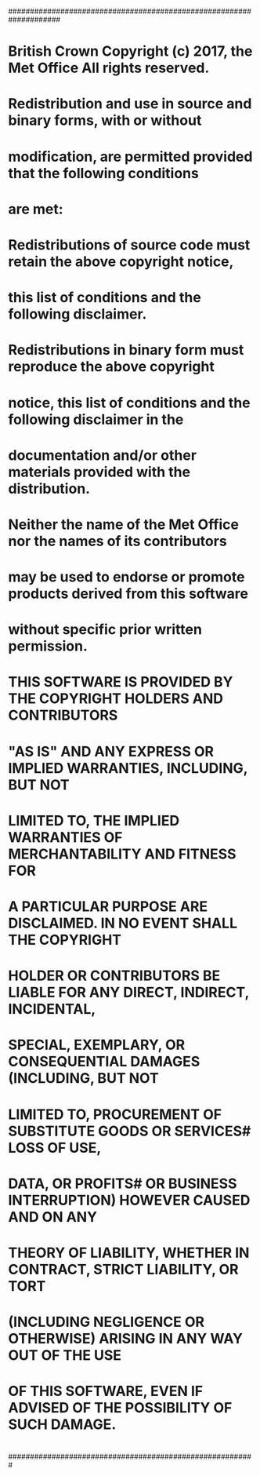 ####################################################################
#
# British Crown Copyright (c) 2017, the Met Office All rights reserved.
#
# Redistribution and use in source and binary forms, with or without 
# modification, are permitted provided that the following conditions 
# are met:
#
# Redistributions of source code must retain the above copyright notice, 
# this list of conditions and the following disclaimer. 
#
# Redistributions in binary form must reproduce the above copyright 
# notice, this list of conditions and the following disclaimer in the 
# documentation and/or other materials provided with the distribution. 
#
# Neither the name of the Met Office nor the names of its contributors 
# may be used to endorse or promote products derived from this software 
# without specific prior written permission. 
#
# THIS SOFTWARE IS PROVIDED BY THE COPYRIGHT HOLDERS AND CONTRIBUTORS 
# "AS IS" AND ANY EXPRESS OR IMPLIED WARRANTIES, INCLUDING, BUT NOT 
# LIMITED TO, THE IMPLIED WARRANTIES OF MERCHANTABILITY AND FITNESS FOR 
# A PARTICULAR PURPOSE ARE DISCLAIMED. IN NO EVENT SHALL THE COPYRIGHT 
# HOLDER OR CONTRIBUTORS BE LIABLE FOR ANY DIRECT, INDIRECT, INCIDENTAL, 
# SPECIAL, EXEMPLARY, OR CONSEQUENTIAL DAMAGES (INCLUDING, BUT NOT 
# LIMITED TO, PROCUREMENT OF SUBSTITUTE GOODS OR SERVICES# LOSS OF USE, 
# DATA, OR PROFITS# OR BUSINESS INTERRUPTION) HOWEVER CAUSED AND ON ANY 
# THEORY OF LIABILITY, WHETHER IN CONTRACT, STRICT LIABILITY, OR TORT 
# (INCLUDING NEGLIGENCE OR OTHERWISE) ARISING IN ANY WAY OUT OF THE USE 
# OF THIS SOFTWARE, EVEN IF ADVISED OF THE POSSIBILITY OF SUCH DAMAGE.
#
#########################################################

